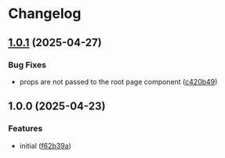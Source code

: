 # Changelog

## [1.0.1](https://github.com/dksolid/solid-router/compare/v1.0.0...v1.0.1) (2025-04-27)


### Bug Fixes

* props are not passed to the root page component ([c420b49](https://github.com/dksolid/solid-router/commit/c420b490a1dfa769dfcb5e9ea3db42320bf7fc62))

## 1.0.0 (2025-04-23)


### Features

* initial ([f62b39a](https://github.com/dksolid/solid-router/commit/f62b39a77ea0f96117e12c71cdb1b61933cc43d1))

